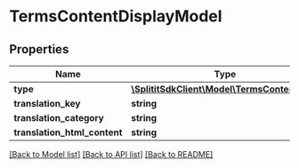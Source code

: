 # TermsContentDisplayModel

## Properties
Name | Type | Description | Notes
------------ | ------------- | ------------- | -------------
**type** | [**\SplititSdkClient\Model\TermsContentType**](TermsContentType.md) |  | 
**translation_key** | **string** |  | [optional] 
**translation_category** | **string** |  | [optional] 
**translation_html_content** | **string** |  | [optional] 

[[Back to Model list]](../README.md#documentation-for-models) [[Back to API list]](../README.md#documentation-for-api-endpoints) [[Back to README]](../README.md)


